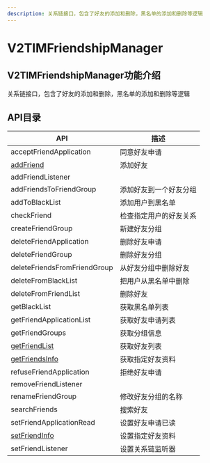 ```yaml
---
description: 关系链接口，包含了好友的添加和删除，黑名单的添加和删除等逻辑
---
```


# V2TIMFriendshipManager

## V2TIMFriendshipManager功能介绍

关系链接口，包含了好友的添加和删除，黑名单的添加和删除等逻辑

## API目录

| API                                 | 描述          |
| ----------------------------------- | ----------- |
| acceptFriendApplication             | 同意好友申请      |
| [addFriend](addfriend.md)           | 添加好友        |
| addFriendListener                   |             |
| addFriendsToFriendGroup             | 添加好友到一个好友分组 |
| addToBlackList                      | 添加用户到黑名单    |
| checkFriend                         | 检查指定用户的好友关系 |
| createFriendGroup                   | 新建好友分组      |
| deleteFriendApplication             | 删除好友申请      |
| deleteFriendGroup                   | 删除好友分组      |
| deleteFriendsFromFriendGroup        | 从好友分组中删除好友  |
| deleteFromBlackList                 | 把用户从黑名单中删除  |
| deleteFromFriendList                | 删除好友        |
| getBlackList                        | 获取黑名单列表     |
| getFriendApplicationList            | 获取好友申请列表    |
| getFriendGroups                     | 获取分组信息      |
| [getFriendList](getfriendlist.md)   | 获取好友列表      |
| [getFriendsInfo](getfriendsinfo.md) | 获取指定好友资料    |
| refuseFriendApplication             | 拒绝好友申请      |
| removeFriendListener                |             |
| renameFriendGroup                   | 修改好友分组的名称   |
| searchFriends                       | 搜索好友        |
| setFriendApplicationRead            | 设置好友申请已读    |
| [setFriendInfo](setfriendinfo.md)   | 设置指定好友资料    |
| setFriendListener                   | 设置关系链监听器    |
